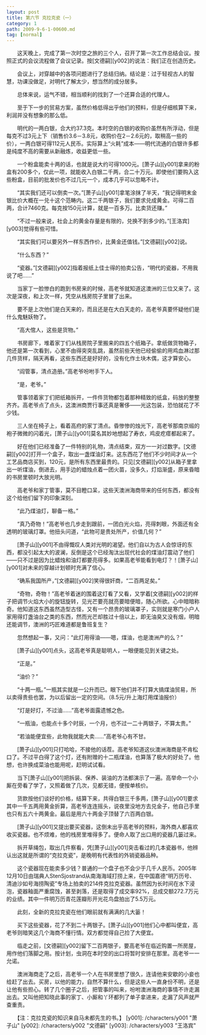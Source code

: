 ```yaml
---
layout: post
title: 第六节 克拉克瓷（一）
category: 1
path: 2009-9-6-1-00600.md
tag: [normal]
---
```


　　这天晚上，完成了第一次时空之旅的三个人，召开了第一次工作总结会议。按照正式的会议流程做了会议记录。按[文德嗣][y002]的说法：我们正在创造历史。

　　会议上，对穿越中的各项问题进行了总结归纳。结论是：过于轻视古人的智慧，功课没做足，对明代了解太少，想当然的成分居多。

　　总体来说，运气不错，相当顺利的找到了一个还算合适的代理人。

　　至于下一步的贸易方案，虽然价格低得出乎他们的预料，但是仔细核算下来，利润并没有想象的那么低。

　　明代的一两白银，合大约37.3克。本时空的白银的收购价虽然有所浮动，但是每克不过3元上下（销售价3.6－3.8元，收购价在2－2.6元的，取稍高一些的价），一两白银可得112元人民币。实际算上“火耗”成本——明代流通的白银许多都是纯度不高的需要从新融炼，收益更低一些。

　　一个粉盒能卖十两的话，也就是说大约可得1000元。[萧子山][y001]拿来的粉盒有200多个，仅此一项，就能收入白银二千两，合二十万元。即使他们要购入这些粉盒，目前的批发价也不过几元一个，成本几乎可以忽略不计。

　　“其实我们还可以倒卖一次。”[萧子山][y001]拿笔涂抹了半天，“我记得明末金银比价大概在一兑十这个范畴内。这二千两银子，我们要求兑成黄金。可得二百两，合计7460克。每克按150元计算，就是一百多万。比卖货还赚。”

　　“不过一般来说，社会上的黄金存量是有限的，兑换不到多少的。”[王洛宾][y003]觉得有些可惜。

　　“其实我们可以要另外一样东西作价，比黄金还值钱。”[文德嗣][y002]说。

　　“什么东西？”

　　“瓷器。”[文德嗣][y002]指着报纸上佳士得的拍卖公告，“明代的瓷器，不用我说了吧……”

　　当家丁一脸惨白的跑到书房来的时候，高老爷就知道这澳洲的三位又来了。这次是深夜，和上次一样，凭空从栈房院子里冒了出来。

　　要不是上次他们是白天来的，而且还是在大白天走的，高老爷真要怀疑他们是什么鬼魅妖物了。

　　“高大倌人，这些是货物。”

　　书房廊下，堆着家丁们从栈房院子里搬来的四五个纸箱子。拿纸做货物箱子，他还是第一次看到，心里不由得突突乱跳，虽然前些天他已经偷偷的用鸡血淋过那几件货样，隔天再看，这些东西还是好好的，没有化作土块木偶，这才算安心。

　　“阎管事，清点造册。”高老爷吩咐手下人。

　　“是，老爷。”

　　管事领着家丁们把纸箱拆开，一件件货物都包着那种精致的纸盒，码放的整整齐齐。高老爷点了点头，这澳洲商贾行事还真是奢侈——光这包装，恐怕就花了不少钱。

　　三人坐在椅子上，看着高府的家丁清点。昏惨惨的烛光下，高老爷那南京缎的袍子微微的闪着光，[萧子山][y001]莫名其妙地想起了寿衣，鸡皮疙瘩都起来了。

　　好在他们已经准备了一件特别的礼物，清点结束，双方一一对过数字。[文德嗣][y002]打开一个盒子，取出一盏煤油灯来。这东西花了他们不少时间才从一个工艺品商店买到，120元，是所有东西里最贵的。只见[文德嗣][y002]从箱子里拿出一听煤油，倒进去，用手边的蜡烛点着一团火苗，没多久，灯焰渐盛，原来昏暗的书房里顿时大放光明。

　　高老爷和家丁管事，莫不目瞪口呆，这些天澳洲海商带来的任何东西，都没有这个给他们留下的印象深刻。

　　“此乃煤油灯，聊备一格。”

　　“真乃奇物！”高老爷也几步走到跟前，一团白光火焰，亮得刺眼，外面还有全透明的玻璃灯罩。他扭头问道，“此物可是贵处所产，价值几何？”

　　[萧子山][y001]不由得慨叹人类对光明的渴望。他们自以为古人会惊讶的东西，都没引起太大的波澜，反倒是这个已经淘汰出现代社会的煤油灯震动了他们——只不过是因为比蜡烛和油灯都要亮得多。如果高老爷能看到电灯？！[萧子山][y001]对未来的穿越计划顿时充满了信心。

　　“确系我国所产，”[文德嗣][y002]笑得很奸商，“二百两足矣。”

　　“奇物，奇物！”高老爷着迷的围着这灯看了又看，又学着[文德嗣][y002]的样子把调节火焰大小的旋钮旋转，见光芒要亮就亮要暗便暗，随心所欲。心中暗暗称奇。他知道这东西虽然造型古怪，又有一个昂贵的玻璃罩子，实则就是寒门小户人家用得灯盏油台之类的东西，然而光芒却胜过十倍以上，即无油臭又没有烟，明暗还能调节，澳洲的巧匠难道都是鲁班复生？

　　忽然想起一事，又问：“此灯用得油——嗯，煤油，也是澳洲产的么？”

　　[萧子山][y001]点头，这高老爷真是聪明人，一眼便能见到关键之处。

　　“正是。”

　　“油价？”

　　“十两一瓶。”一瓶其实就是一公升而已。眼下他们并不打算大搞煤油贸易，所以卖得贵些也罢，为以后留出一定的空间。（8.5元/升上海灯用煤油报价）

　　“灯是好灯，不过油……”高老爷面露遗憾之色。

　　“一瓶油，也能点十多个时辰，一个月，也不过一二十两银子，不算太贵。”

　　“若油能便宜些，此物我就能大卖……”高老爷心有不甘。

　　[萧子山][y001]只打哈哈，不接他的话茬。高老爷知道这伙澳洲海商是不肯松口了。不过平白得了这个灯，还有附赠的十二瓶煤油，也算落了极大的好处了。他想，也许换成菜油也能用呢，赶明试试看。

　　当下[萧子山][y001]把拆装、保养、装油的方法都演示了一遍。高举命一个小厮在旁看了学了，又照着做了几次，见都无错，便按单核价。

　　货款按他们谈好的价格，结算下来，共得白银三千多两，[萧子山][y001]要求其中一千五两用黄金折算，高老爷连连摇头，说夜里没地方去兑金子，他自己手里也只有五六十两黄金。最后是用六十两金子顶替了六百两白银。

　　[萧子山][y001]又提出要买瓷器，这倒未出乎高老爷的预料，海外商人都喜欢收买瓷器。也不烦难，他的栈房里堆得多了。便命人取了出口用的瓷器几篓过来。

　　拆开草绳包，取出几件察看，凭[萧子山][y001]突击看过的几本瓷器书，他辨认出这就是所谓的“克拉克瓷”，是晚明有代表性的外销瓷器品种。

　　这个瓷器现在能卖多少钱？普通的一个盘子也不会少于几千人民币。2005年12月10日由瑞典人StenSjostrand从南海海域打捞上来，在中国嘉德“明万历号、清迪沙如号海捞陶瓷”专场上拍卖的214件克拉克瓷器。虽然因为长时间在水下浸泡，瓷器釉面严重腐蚀，甚至剥落，还是取得了成交率92%，总成交额272.7万元的业绩。其中一件明万历青花莲瓣形开光花鸟盘拍出了5.5万元。

　　此刻，全新的克拉克瓷在他们眼前就有满满的几大篓！

　　买下这些瓷器，花了不到二十两银子。[萧子山][y001]他们心中都叫便宜，高老爷则暗笑这几个海商不懂行情。双方都觉得自己捡了大便宜。

　　临走之前，[文德嗣][y002]留下二百两银子，要高老爷在临近购置一所房屋，用作他们落脚之用。按计划，虫洞在本时空的出口将暂时安排在那里。高老爷一一允诺。

　　澳洲海商走了之后，高老爷一个人在书房里想了很久，连请他来安歇的小妾也给赶了出去。买房，以他的能力，自然不算什么，但是这些人一直身份不明，还是让他有些担心。转了几个圈子之后，把管事的叫来，吩咐澳洲海商的事情不许走漏出去。又叫他把知晓此事的家丁、小厮和丫环都列了单子拿进来，走漏了风声就严查重责。

　　【注：克拉克瓷的知识来自马未都先生的书。】
[y001]: /characters/y001 "萧子山"
[y002]: /characters/y002 "文德嗣"
[y003]: /characters/y003 "王洛宾"
